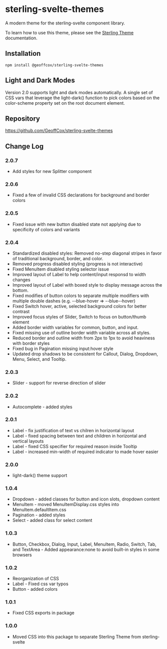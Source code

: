 # sterling-svelte-themes

A modern theme for the sterling-svelte component library.

To learn how to use this theme, please see the [Sterling Theme](https://geoffcox.github.io/docs/sterling-svelte/topics/theme") documentation.

## Installation

```
npm install @geoffcox/sterling-svelte-themes
```

## Light and Dark Modes

Version 2.0 supports light and dark modes automatically.
A single set of CSS vars that leverage the light-dark() function to pick colors based on the color-scheme property
set on the root document element.

## Repository

https://github.com/GeoffCox/sterling-svelte-themes

## Change Log

### 2.0.7

- Add styles for new Splitter component

### 2.0.6

- Fixed a few of invalid CSS declarations for background and border colors

### 2.0.5

- Fixed issue with new button disabled state not applying due to specificity of colors and variants

### 2.0.4

- Standardized disabled styles: Removed no-step diagonal stripes in favor of traditional background, border, and color.
- Removed progress disabled styling (progress is not interactive)
- Fixed MenuItem disabled styling selector issue
- Improved layout of Label to help content/input responsd to width changes
- Improved layout of Label with boxed style to display message across the bottom.
- Fixed modifies of button colors to separate multiple modifiers with multiple double dashes (e.g. --blue-hover => --blue--hover)
- Fixed Switch hover, active, selected background colors for better contrast
- Improved focus styles of Slider, Switch to focus on button/thumb element
- Added border width variables for common, button, and input.
- Fixed missing use of outline border width variable across all styles.
- Reduced border and outline width from 2px to 1px to avoid heaviness with border styles
- Fixed bug in Pagination missing input:hover style
- Updated drop shadows to be consistent for Callout, Dialog, Dropdown, Menu, Select, and Tooltip.

 
### 2.0.3

- Slider - support for reverse direction of slider

### 2.0.2

- Autocomplete - added styles

### 2.0.1

- Label - fix justification of text vs chilren in horizontal layout
- Label - fixed spacing between text and children in horizontal and vertical layouts
- Label - fixed CSS specifier for required reason inside Tooltip
- Label - increased min-width of required indicator to made hover easier

### 2.0.0

- light-dark() theme support

### 1.0.4

- Dropdown - added classes for button and icon slots, dropdown content
- MenuItem - moved MenuItemDisplay.css styles into MenuItem.defaultItem.css
- Pagination - added styles
- Select - added class for select content

### 1.0.3

- Button, Checkbox, Dialog, Input, Label, MenuItem, Radio, Switch, Tab, and TextArea - Added appearance:none to avoid built-in styles in some browsers


### 1.0.2

- Reorganization of CSS
- Label - Fixed css var typos   
- Button - added colors

### 1.0.1

- Fixed CSS exports in package

### 1.0.0

- Moved CSS into this package to separate Sterling Theme from sterling-svelte